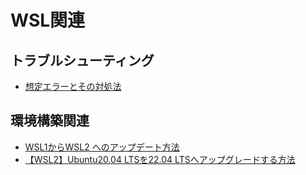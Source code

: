# WSL関連
## トラブルシューティング
- [想定エラーとその対処法](https://github.com/KeiTaylor0606/How-to-built-environment/blob/main/WSL/rouble.md)

## 環境構築関連
- [WSL1からWSL2 へのアップデート方法](https://github.com/KeiTaylor0606/How-to-built-environment/blob/main/WSL/update_wsl1_to_wsl2.md)
- [【WSL2】Ubuntu20.04 LTSを22.04 LTSへアップグレードする方法](https://github.com/KeiTaylor0606/How-to-built-environment/blob/main/WSL/wsl_ubuntu_version_up.md)